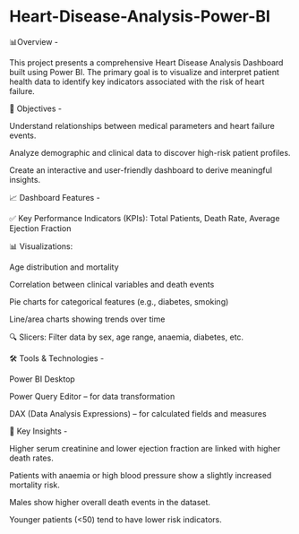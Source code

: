 # Heart-Disease-Analysis-Power-BI

📊Overview -

This project presents a comprehensive Heart Disease Analysis Dashboard built using Power BI. The primary goal is to visualize and interpret patient health data to identify key indicators associated with the risk of heart failure.


🎯 Objectives -

Understand relationships between medical parameters and heart failure events.

Analyze demographic and clinical data to discover high-risk patient profiles.

Create an interactive and user-friendly dashboard to derive meaningful insights.


📈 Dashboard Features -

✅ Key Performance Indicators (KPIs): Total Patients, Death Rate, Average Ejection Fraction

📊 Visualizations:

Age distribution and mortality

Correlation between clinical variables and death events

Pie charts for categorical features (e.g., diabetes, smoking)

Line/area charts showing trends over time

🔍 Slicers: Filter data by sex, age range, anaemia, diabetes, etc.


🛠 Tools & Technologies -

Power BI Desktop

Power Query Editor – for data transformation

DAX (Data Analysis Expressions) – for calculated fields and measures


🧠 Key Insights -

Higher serum creatinine and lower ejection fraction are linked with higher death rates.

Patients with anaemia or high blood pressure show a slightly increased mortality risk.

Males show higher overall death events in the dataset.

Younger patients (<50) tend to have lower risk indicators.




